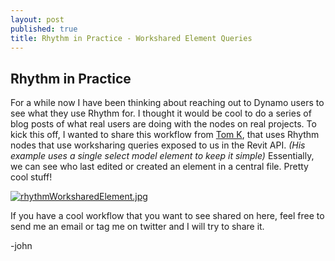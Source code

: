 ```yaml
---
layout: post
published: true
title: Rhythm in Practice - Workshared Element Queries
---
```

## Rhythm in Practice

For a while now I have been thinking about reaching out to Dynamo users to see what they use Rhythm for. I thought it would be cool to do a series of blog posts of what real users are doing with the nodes on real projects. To kick this off, I wanted to share this workflow from [Tom K](https://twitter.com/tkunsman), that uses Rhythm nodes that use worksharing queries exposed to us in the Revit API. _(His example uses a single select model element to keep it simple)_ Essentially, we can see who last edited or created an element in a central file. Pretty cool stuff!

[![rhythmWorksharedElement.jpg]({{site.baseurl}}/img/rhythmWorksharedElement.jpg)]({{site.baseurl}}/img/rhythmWorksharedElement.jpg)


If you have a cool workflow that you want to see shared on here, feel free to send me an email or tag me on twitter and I will try to share it.

-john
